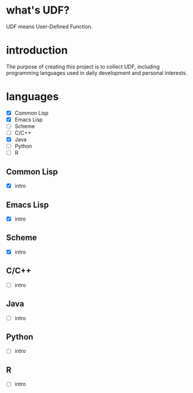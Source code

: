 # what's UDF?

UDF means User-Defined Function.

# introduction

The purpose of creating this project is to collect UDF, including programming languages used in daily development and personal interests.

# languages

- [x] Common Lisp
- [x] Emacs Lisp
- [ ] Scheme
- [ ] C/C++
- [x] Java
- [ ] Python
- [ ] R

## Common Lisp

- [x] intro

## Emacs Lisp

- [x] intro

## Scheme

- [x] intro

## C/C++

- [ ] intro

## Java

- [ ] intro

## Python

- [ ] intro

## R

- [ ] intro
